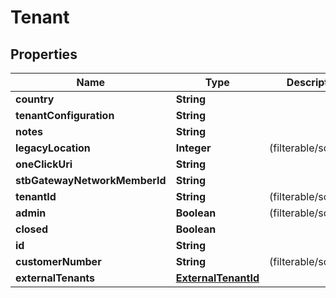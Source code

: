
# Tenant

## Properties
Name | Type | Description | Notes
------------ | ------------- | ------------- | -------------
**country** | **String** |  |  [optional]
**tenantConfiguration** | **String** |  |  [optional]
**notes** | **String** |  |  [optional]
**legacyLocation** | **Integer** |  (filterable/sortable) |  [optional]
**oneClickUri** | **String** |  |  [optional]
**stbGatewayNetworkMemberId** | **String** |  |  [optional]
**tenantId** | **String** |  (filterable/sortable) | 
**admin** | **Boolean** |  (filterable/sortable) | 
**closed** | **Boolean** |  |  [optional]
**id** | **String** |  |  [optional]
**customerNumber** | **String** |  (filterable/sortable) | 
**externalTenants** | [**ExternalTenantId**](ExternalTenantId.md) |  |  [optional]



